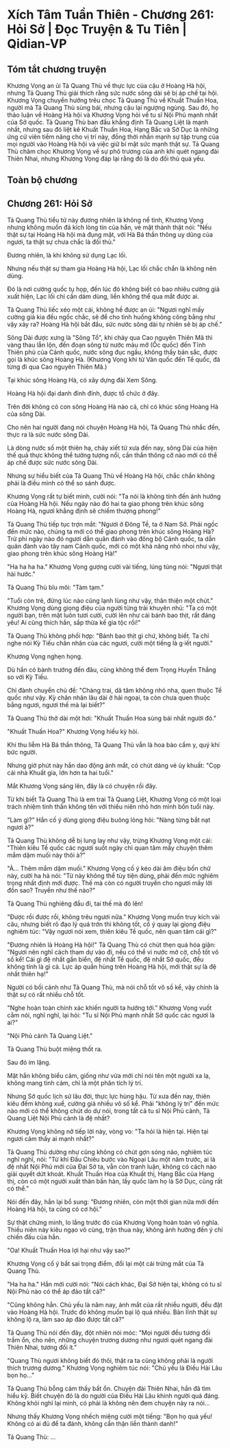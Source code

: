 # Xích Tâm Tuần Thiên - Chương 261: Hỏi Sở | Đọc Truyện & Tu Tiên | Qidian-VP



## Tóm tắt chương truyện

Khương Vọng an ủi Tả Quang Thù về thực lực của cậu ở Hoàng Hà hội, nhưng Tả Quang Thù giải thích rằng sức nước sông dài sẽ bị áp chế tại hội. Khương Vọng chuyển hướng trêu chọc Tả Quang Thù về Khuất Thuấn Hoa, người mà Tả Quang Thù sùng bái, nhưng cậu lại ngượng ngùng. Sau đó, họ thảo luận về Hoàng Hà hội và Khương Vọng hỏi về tu sĩ Nội Phủ mạnh nhất của Sở quốc. Tả Quang Thù ban đầu khẳng định Tả Quang Liệt là mạnh nhất, nhưng sau đó liệt kê Khuất Thuấn Hoa, Hạng Bắc và Sở Dục là những ứng cử viên tiềm năng cho vị trí này, đồng thời nhấn mạnh sự tập trung của mọi người vào Hoàng Hà hội và việc giữ bí mật sức mạnh thật sự. Tả Quang Thù châm chọc Khương Vọng về sự phô trương của anh khi quét ngang đài Thiên Nhai, nhưng Khương Vọng đáp lại rằng đó là do đối thủ quá yếu.


## Toàn bộ chương

## Chương 261: Hỏi Sở

Tả Quang Thù tiểu tử này đương nhiên là không nể tình, Khương Vọng nhưng không muốn đả kích lòng tin của hắn, vẻ mặt thành thật nói: "Nếu thật sự tại Hoàng Hà hội mà đụng mặt, với Hà Bá thần thông uy dũng của ngươi, ta thật sự chưa chắc là đối thủ."

Đương nhiên, là khi không sử dụng Lạc lối.

Nhưng nếu thật sự tham gia Hoàng Hà hội, Lạc lối chắc chắn là không nên dùng.

Đó là nơi cường quốc tụ họp, đến lúc đó không biết có bao nhiêu cường giả xuất hiện, Lạc lối chỉ cần dám dùng, liền không thể qua mắt được ai.

Tả Quang Thù liếc xéo một cái, không hề được an ủi: "Ngươi nghĩ mấy cường giả kia đều ngốc chắc, sẽ để cho tình huống không công bằng như vậy xảy ra? Hoàng Hà hội bắt đầu, sức nước sông dài tự nhiên sẽ bị áp chế."

Sông Dài được xưng là "Sông Tổ", khi chảy qua Cao nguyên Thiên Mã thì vàng thau lẫn lộn, đến đoạn sông từ nước màu mỡ (Ốc quốc) đến Tĩnh Thiên phủ của Cảnh quốc, nước sông đục ngầu, không thấy bản sắc, được gọi là khúc sông Hoàng Hà. (Khương Vọng khi từ Vân quốc đến Tề quốc, đã từng đi qua Cao nguyên Thiên Mã.)

Tại khúc sông Hoàng Hà, có xây dựng đài Xem Sông.

Hoàng Hà hội đại danh đỉnh đỉnh, được tổ chức ở đây.

Trên đời không có con sông Hoàng Hà nào cả, chỉ có khúc sông Hoàng Hà của sông Dài.

Cho nên hai người đang nói chuyện Hoàng Hà hội, Tả Quang Thù nhắc đến, thực ra là sức nước sông Dài.

Là dòng nước số một thiên hạ, chảy xiết từ xưa đến nay, sông Dài của hiện thế quả thực không thể tưởng tượng nổi, cần thần thông cỡ nào mới có thể áp chế được sức nước sông Dài.

Nhưng sự hiểu biết của Tả Quang Thù về Hoàng Hà hội, chắc chắn không phải là điều mình có thể so sánh được.

Khương Vọng rất tự biết mình, cười nói: "Ta nói là không tính đến ảnh hưởng của Hoàng Hà hội. Nếu ngày nào đó hai ta giao phong trên khúc sông Hoàng Hà, ngươi khẳng định sẽ chiếm thượng phong!"

Tả Quang Thù tiếp tục trợn mắt: "Ngươi ở Đông Tề, ta ở Nam Sở. Phải ngốc đến mức nào, chúng ta mới có thể giao phong trên khúc sông Hoàng Hà? Trừ phi ngày nào đó ngươi dẫn quân đánh vào đông bộ Cảnh quốc, ta dẫn quân đánh vào tây nam Cảnh quốc, mới có một khả năng nhỏ nhoi như vậy, giao phong trên khúc sông Hoàng Hà!"

"Ha ha ha ha." Khương Vọng gượng cười vài tiếng, lúng túng nói: "Ngươi thật hài hước."

Tả Quang Thù bĩu môi: "Tàm tạm."

"Tuổi còn trẻ, đừng lúc nào cũng lạnh lùng như vậy, thân thiện một chút." Khương Vọng dùng giọng điệu của người từng trải khuyên nhủ: "Ta có một người bạn, trên mặt luôn tươi cười, cười lên như cái bánh bao thịt, rất đáng yêu! Ai cũng thích hắn, sắp thừa kế gia tộc rồi!"

Tả Quang Thù không phối hợp: "Bánh bao thịt gì chứ, không biết. Ta chỉ nghe nói Kỳ Tiếu chân nhân của các ngươi, cười một tiếng là g·iết người."

Khương Vọng nghẹn họng.

Dù hắn có bành trướng đến đâu, cũng không thể đem Trọng Huyền Thắng so với Kỳ Tiếu.

Chỉ đành chuyển chủ đề: "Chàng trai, dã tâm không nhỏ nha, quen thuộc Tề quốc như vậy. Kỳ chân nhân lâu dài ở hải ngoại, ta còn chưa quen thuộc bằng ngươi, ngươi thế mà lại biết?"

Tả Quang Thù thở dài một hơi: "Khuất Thuấn Hoa sùng bái nhất người đó."

"Khuất Thuấn Hoa?" Khương Vọng hiếu kỳ hỏi.

Khi thu liễm Hà Bá thần thông, Tả Quang Thù vẫn là hoa bào cẩm y, quý khí bức người.

Nhưng giờ phút này hắn dao động ánh mắt, có chút dáng vẻ ủy khuất: "Cọp cái nhà Khuất gia, lớn hơn ta hai tuổi."

Mắt Khương Vọng sáng lên, đây là có chuyện rồi đây.

Từ khi biết Tả Quang Thù là em trai Tả Quang Liệt, Khương Vọng có một loại trách nhiệm tinh thần không tên với thiếu niên nhỏ hơn mình bốn tuổi này.

"Làm gì?" Hắn cố ý dùng giọng điệu buông lỏng hỏi: "Nàng từng bắt nạt ngươi à?"

Tả Quang Thù không dễ bị lung lay như vậy, trừng Khương Vọng một cái: "Thiên kiêu Tề quốc các ngươi suốt ngày chỉ quan tâm mấy chuyện thêm mắm dặm muối này thôi à?"

"À... Thêm mắm dặm muối." Khương Vọng cố ý kéo dài âm điệu bốn chữ này, cười ha hả nói: "Từ này không thể tùy tiện dùng, phải đến mức nghiêm trọng nhất định mới được. Thế mà còn có người truyền cho ngươi mấy lời đồn sao? Truyền như thế nào?"

Tả Quang Thù nghiêng đầu đi, tai thế mà đỏ lên!

"Được rồi được rồi, không trêu ngươi nữa." Khương Vọng muốn truy kích vài câu, nhưng biết rõ đạo lý quá trớn thì không tốt, cố ý quay lại giọng điệu nghiêm túc: "Vậy ngươi nói xem, thiên kiêu Tề quốc, nên quan tâm cái gì?"

"Đương nhiên là Hoàng Hà hội!" Tả Quang Thù có chút thẹn quá hóa giận: "Ngươi nên nghĩ cách tham dự vào đi, nếu có thể vì nước mở cờ, chỗ tốt vô số kể! Cái gì đệ nhất gần biển, đệ nhất Tề quốc, đệ nhất Sở quốc, đều không tính là gì cả. Lực áp quần hùng trên Hoàng Hà hội, mới thật sự là đệ nhất thiên hạ!"

Người có bối cảnh như Tả Quang Thù, mà nói chỗ tốt vô số kể, vậy chính là thật sự có rất nhiều chỗ tốt.

"Nghe hoàn toàn chính xác khiến người ta hướng tới." Khương Vọng vuốt cằm nói, nghĩ nghĩ, lại hỏi: "Tu sĩ Nội Phủ mạnh nhất Sở quốc các ngươi là ai?"

"Nội Phủ cảnh Tả Quang Liệt."

Tả Quang Thù buột miệng thốt ra.

Sau đó im lặng.

Mặt hắn không biểu cảm, giống như vừa mới chỉ nói tên một người xa lạ, không mang tình cảm, chỉ là một phân tích lý trí.

Nhưng Sở quốc lịch sử lâu đời, thực lực hùng hậu. Từ xưa đến nay, thiên kiêu đếm không xuể, cường giả nhiều vô số kể. Phải "không lý trí" đến mức nào mới có thể không chút do dự nói, trong tất cả tu sĩ Nội Phủ cảnh, Tả Quang Liệt Nội Phủ cảnh là đệ nhất?

Khương Vọng không nỡ tiếp lời này, vòng vo: "Ta hỏi là hiện tại. Hiện tại ngươi cảm thấy ai mạnh nhất?"

Tả Quang Thù dường như cũng không có chút gợn sóng nào, nghiêm túc nghĩ nghĩ, nói: "Từ khi Đấu Chiêu bước vào Ngoại Lâu một năm trước, ai là đệ nhất Nội Phủ mới của Đại Sở ta, vẫn còn tranh luận, không có cách nào giải quyết dứt khoát. Khuất Thuấn Hoa của Khuất thị, Hạng Bắc của Hạng thị, còn có một người xuất thân bần hàn, lấy quốc làm họ là Sở Dục, cũng rất có thể."

Nói đến đây, hắn lại bổ sung: "Đương nhiên, còn một thời gian nữa mới đến Hoàng Hà hội, ta cũng có cơ hội."

Sự thật chứng minh, lo lắng trước đó của Khương Vọng hoàn toàn vô nghĩa. Thiếu niên này kiêu ngạo vô cùng, trận thua này, không ảnh hưởng đến ý chí chiến đấu của hắn.

"Oa! Khuất Thuấn Hoa lợi hại như vậy sao?"

Khương Vọng cố ý bắt sai trọng điểm, đổi lại một cái trừng mắt của Tả Quang Thù.

"Ha ha ha." Hắn mới cười nói: "Nói cách khác, Đại Sở hiện tại, không có tu sĩ Nội Phủ nào có thể áp đảo tất cả?"

"Cũng không hẳn. Chủ yếu là năm nay, ánh mắt của rất nhiều người, đều đặt vào Hoàng Hà hội. Trước đó không muốn bại lộ quá nhiều. Bản lĩnh thật sự không lộ ra, làm sao áp đảo được tất cả?"

Tả Quang Thù nói đến đây, đột nhiên nói móc: "Mọi người đều tương đối trầm ổn, cho nên, những chuyện trương dương như ngươi quét ngang đài Thiên Nhai, tương đối ít."

"Quang Thù ngươi không biết đó thôi, thật ra ta cũng không phải là người thích trương dương." Khương Vọng nghiêm túc nói: "Chủ yếu là Điếu Hải Lâu bọn họ..."

Tả Quang Thù bỗng cảm thấy bất ổn. Chuyện đài Thiên Nhai, hắn đã tìm hiểu kỹ. Biết chuyện đó là do người của Điếu Hải Lâu khinh người quá đáng. Không khỏi nghĩ lại mình, có phải là không nên đem chuyện này ra nói...

Nhưng thấy Khương Vọng nhếch miệng cười một tiếng: "Bọn họ quá yếu! Không có ai đủ để ta đánh, không cẩn thận liền thành danh!"

Tả Quang Thù: ...